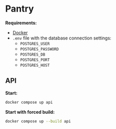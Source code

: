 # Pantry

**Requirements:**
- [Docker](https://www.docker.com/)
- `.env` file with the database connection settings:
  - `POSTGRES_USER`
  - `POSTGRES_PASSWORD`
  - `POSTGRES_DB`
  - `POSTGRES_PORT`
  - `POSTGRES_HOST`

## API
**Start:**
```bash
docker compose up api
```

**Start with forced build:**
```bash
docker compose up --build api
```
